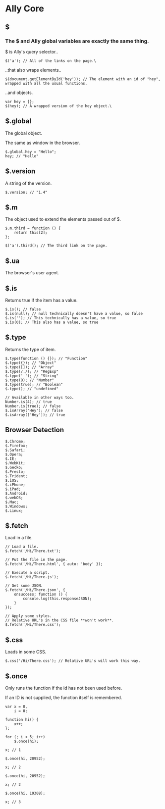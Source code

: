 # Ally Core

## $

### The $ and Ally global variables are exactly the same thing.

$ is Ally's query selector..

    $('a'); // All of the links on the page.\

..that also wraps elements..

    $(document.getElementById('hey')); // The element with an id of "hey", wrapped with all the usual functions.

..and objects.

    var hey = {};
    $(hey); // A wrapped version of the hey object.\

## $.global

The global object.

The same as window in the browser.

    $.global.hey = "Hello";
    hey; // "Hello"


## $.version

A string of the version.

    $.version; // "1.4"

## $.m

The object used to extend the elements passed out of $.

    $.m.third = function () {
        return this[2];
    };
    
    $('a').third(); // The third link on the page.

## $.ua

The browser's user agent.

## $.is

Returns true if the item has a value.

    $.is(); // false
    $.is(null); // null technically doesn't have a value, so false
    $.is(''); // This technically has a value, so true
    $.is(0); // This also has a value, so true

## $.type

Returns the type of item.

    $.type(function () {}); // "Function"
    $.type({}); // "Object"
    $.type([]); // "Array"
    $.type(/./); // "RegExp"
    $.type(' '); // "String"
    $.type(8); // "Number"
    $.type(true); // "Boolean"
    $.type(); // "undefined"
    
    // Available in other ways too.
    Number.is(4); // true
    Number.is(true); // false
    $.isArray('Hey'); // false
    $.isArray(['Hey']); // true

## Browser Detection

    $.Chrome;
    $.Firefox;
    $.Safari;
    $.Opera;
    $.IE;
    $.WebKit;
    $.Gecko;
    $.Presto;
    $.Trident;
    $.iOS;
    $.iPhone;
    $.iPad;
    $.Android;
    $.webOS;
    $.Mac;
    $.Windows;
    $.Linux;

## $.fetch

Load in a file.

    // Load a file.
    $.fetch('/Hi/There.txt');
    
    // Put the file in the page.
    $.fetch('/Hi/There.html', { auto: 'body' });
    
    // Execute a script.
    $.fetch('/Hi/There.js');
    
    // Get some JSON.
    $.fetch('/Hi/There.json', {
        onsuccess: function () {
            console.log(this.responseJSON);
        }
    });
    
    // Apply some styles.
    // Relative URL's in the CSS file **won't work**.
    $.fetch('/Hi/There.css');

## $.css

Loads in some CSS.

    $.css('/Hi/There.css'); // Relative URL's will work this way.

## $.once

Only runs the function if the id has not been used before.

If an ID is not supplied, the function itself is remembered.

    var x = 0,
        i = 0;
        
    function hi() {
        x++;
    };
    
    for (; i < 5; i++)
        $.once(hi);
    
    x; // 1
    
    $.once(hi, 20952);
    
    x; // 2
    
    $.once(hi, 20952);
    
    x; // 2
    
    $.once(hi, 19308);
    
    x; // 3




